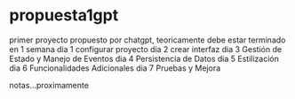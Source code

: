 # propuesta1gpt
primer proyecto propuesto por chatgpt, teoricamente debe estar terminado en 1 semana
dia 1 configurar proyecto
dia 2 crear interfaz
dia 3 Gestión de Estado y Manejo de Eventos
dia 4 Persistencia de Datos
dia 5 Estilización
dia 6 Funcionalidades Adicionales
dia 7 Pruebas y Mejora

notas...proximamente
